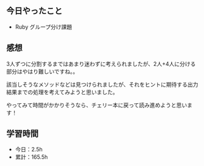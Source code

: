 ## 今日やったこと
- Ruby グループ分け課題  

## 感想
3人ずつに分割するまではあまり迷わずに考えられましたが、2人+4人に分ける部分はやはり難しいですね。。

該当しそうなメソッドなどは見つけられましたが、それをヒントに期待する出力結果までの処理を考えてみようと思いました。

やってみて時間がかかりそうなら、チェリー本に戻って読み進めようと思います！

## 学習時間
- 今日：2.5h
- 累計：165.5h
